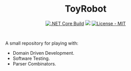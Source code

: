 <h1 align="center">ToyRobot</h1>

<p align="center">
<a href="https://github.com/ZaymonFC/ToyRobot/actions?query=workflow%3A%22.NET+Core%22"><img alt=".NET Core Build" src="https://github.com/ZaymonFC/ToyRobot/workflows/.NET%20Core/badge.svg"></a>
<img src="https://img.shields.io/github/languages/top/ZaymonFC/ToyRobot?color=%23b845fc">
<a href="https://opensource.org/licenses/Apache-2.0"><img alt="License - MIT" src="https://img.shields.io/github/license/ZaymonFC/ToyRobot?color=%23FF957D"></a>
</p><br>


A small repository for playing with:
- Domain Driven Development.
- Software Testing.
- Parser Combinators.

